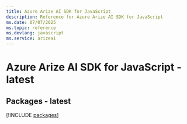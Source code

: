 ```yaml
---
title: Azure Arize AI SDK for JavaScript
description: Reference for Azure Arize AI SDK for JavaScript
ms.date: 07/07/2025
ms.topic: reference
ms.devlang: javascript
ms.service: arizeai
---
```

# Azure Arize AI SDK for JavaScript - latest
## Packages - latest
[!INCLUDE [packages](arize-ai-index.md)]